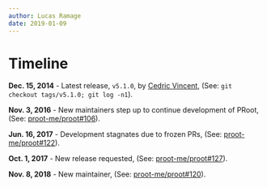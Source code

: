 ```yaml
---
author: Lucas Ramage
date: 2019-01-09
---
```


# Timeline

**Dec. 15, 2014** - Latest release, `v5.1.0`, by [Cedric Vincent](#), (See: `git checkout tags/v5.1.0; git log -n1`).

**Nov. 3, 2016** - New maintainers step up to continue development of PRoot, (See: [proot-me/proot#106](https://github.com/proot-me/proot/issues/106)).

**Jun. 16, 2017** - Development stagnates due to frozen PRs, (See: [proot-me/proot#122](https://github.com/proot-me/proot/issues/122)).

**Oct. 1, 2017** - New release requested, (See: [proot-me/proot#127](https://github.com/proot-me/proot/issues/127)).

**Nov. 8, 2018** - New maintainer, (See: [proot-me/proot#120](https://github.com/proot-me/proot/issues/120#issuecomment-437127451)).
